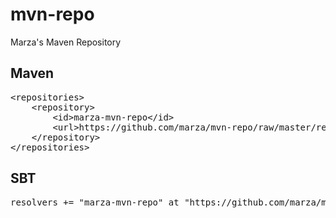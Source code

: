 mvn-repo
========

Marza's Maven Repository


Maven
---

<pre>
&lt;repositories&gt;
	&lt;repository&gt;
		&lt;id&gt;marza-mvn-repo&lt;/id&gt;
		&lt;url&gt;https://github.com/marza/mvn-repo/raw/master/releases&lt;/url&gt;
    &lt;/repository&gt;
&lt;/repositories&gt;
</pre>

SBT
----

<pre>
resolvers += "marza-mvn-repo" at "https://github.com/marza/mvn-repo/raw/master/releases"
</pre>
